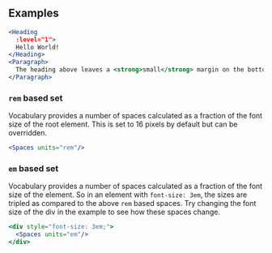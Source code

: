 ## Examples

```jsx
<Heading
  :level="1">
  Hello World!
</Heading>
<Paragraph>
  The heading above leaves a <strong>small</strong> margin on the bottom.
</Paragraph>
```

### `rem` based set

Vocabulary provides a number of spaces calculated as a fraction of the font size
of the root element. This is set to 16 pixels by default but can be overridden.

```jsx { "props" : { "className": "i18n-enabled" } }
<Spaces units="rem"/>
```

### `em` based set

Vocabulary provides a number of spaces calculated as a fraction of the font size
of the element. So in an element with `font-size: 3em`, the sizes are 
tripled as compared to the above `rem` based spaces. Try changing the font size
of the div in the example to see how these spaces change.

```jsx { "props" : { "className": "i18n-enabled" } }
<div style="font-size: 3em;">
  <Spaces units="em"/>
</div>
```
